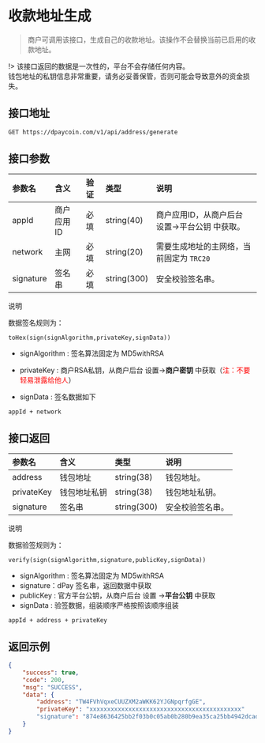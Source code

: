 # 收款地址生成

> 商户可调用该接口，生成自己的收款地址。该操作不会替换当前已启用的收款地址。

!>  该接口返回的数据是一次性的，平台不会存储任何内容。<br>
  钱包地址的私钥信息非常重要，请务必妥善保管，否则可能会导致意外的资金损失。


## 接口地址

```bash
GET https://dpaycoin.com/v1/api/address/generate
```

## 接口参数

| 参数名    | 含义       | 验证 | 类型        | 说明                                           |
| :-------- | :--------- | :--- | :---------- | :--------------------------------------------- |
| appId     | 商户应用ID | 必填 | string(40)  | 商户应用ID，从商户后台 设置->平台公钥 中获取。 |
| network     | 主网 | 必填 | string(20) | 需要生成地址的主网络，当前固定为  `TRC20 ` |
| signature | 签名串     | 必填 | string(300) | 安全校验签名串。                               |

说明

数据签名规则为：

```
toHex(sign(signAlgorithm,privateKey,signData))
```

- signAlgorithm : 签名算法固定为 MD5withRSA 

- privateKey : 商户RSA私钥，从商户后台 设置->**商户密钥** 中获取（<font color=red>注：不要轻易泄露给他人</font>）

- signData :  签名数据如下

```
appId + network
```

## 接口返回

| 参数名    | 含义         | 类型        | 说明                               |
| :-------- | :----------- | :---------- | :--------------------------------- |
| address   | 钱包地址 | string(38)  | 钱包地址。 |
| privateKey   | 钱包地址私钥 | string(38)  | 钱包地址私钥。 |
| signature | 签名串       | string(300) | 安全校验签名串。                   |

说明

数据验签规则为：

```
verify(sign(signAlgorithm,signature,publicKey,signData))
```

- signAlgorithm : 签名算法固定为 MD5withRSA 
- signature：dPay 签名串，返回数据中获取
- publicKey : 官方平台公钥，从商户后台 设置 ->**平台公钥** 中获取
- signData :  验签数据，组装顺序严格按照该顺序组装

```
appId + address + privateKey
```

## 返回示例

```json
{
    "success": true,
    "code": 200,
    "msg": "SUCCESS",
    "data": {
        "address": "TW4FVhVqxeCUUZXM2aWKK62YJGNpqrfgGE",
        "privateKey": "xxxxxxxxxxxxxxxxxxxxxxxxxxxxxxxxxxxxxxxxxxx"
        "signature": "874e8636425bb2f03b0c05ab0b280b9ea35ca25bb4942dcad650a51c0e953a80a3e49b317a51a9875b7af606acda5e607decdbaed3700673de3fed09b569854c0723fc279b4d227bd7241cc61f277b4a193846b9edbaeffd1f19244d30f6ef4e49be98b46df20cf396927073336987e34dd01a68baa837bf9a15239d160507e7"
    }
}
```